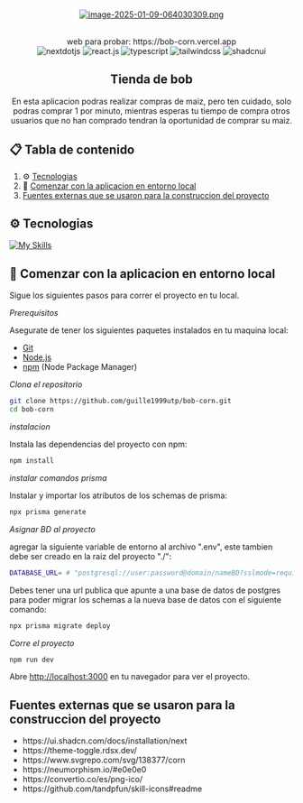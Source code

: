 <div align="center">
  
  <br />

[![image-2025-01-09-064030309.png](https://i.postimg.cc/wxttvKLx/image-2025-01-09-064030309.png)](https://postimg.cc/8sSkK0Zx)

  <br/>
  web para probar:  https://bob-corn.vercel.app
  <div>
    <img src="https://img.shields.io/badge/-Next_JS-black?style=for-the-badge&logoColor=white&logo=nextdotjs&color=000000" alt="nextdotjs" />
    <img src="https://img.shields.io/badge/-React_JS-black?style=for-the-badge&logoColor=white&logo=react&color=61DAFB" alt="react.js" />
    <img src="https://img.shields.io/badge/-Typescript-black?style=for-the-badge&logoColor=white&logo=typescript&color=3178C6" alt="typescript" />
    <img src="https://img.shields.io/badge/-Tailwind_CSS-black?style=for-the-badge&logoColor=white&logo=tailwindcss&color=06B6D4" alt="tailwindcss" />
    <img src="https://img.shields.io/badge/shadcn%2Fui-000000?style=for-the-badge&logo=shadcnui&logoColor=white" alt="shadcnui" />
    
  </div>

  <h2 align="center">Tienda de bob</h2>

   <div align="center">
     En esta aplicacion podras realizar compras de maiz, pero ten cuidado, solo podras comprar 1 por minuto, mientras esperas tu tiempo de compra
     otros usuarios que no han comprado tendran la oportunidad de comprar su maiz.
    </div>
</div>

## 📋 <a name="table">Tabla de contenido</a>

1. ⚙ [Tecnologias](#tech-stack)
2. 🤸 [Comenzar con la aplicacion en entorno local](#quick-start)
3.  [Fuentes externas que se usaron para la construccion del proyecto](#font-extern)


## <a name="tech-stack">⚙ Tecnologias</a>

[![My Skills](https://skillicons.dev/icons?i=tailwind,typescript,react,nextjs,prisma,postgresql)](https://skillicons.dev)<br/>



## <a name="quick-start">🤸 Comenzar con la aplicacion en entorno local</a>

Sigue los siguientes pasos para correr el proyecto en tu local.

*Prerequisitos*

Asegurate de tener los siguientes paquetes instalados en tu maquina local:

- [Git](https://git-scm.com/)
- [Node.js](https://nodejs.org/en)
- [npm](https://www.npmjs.com/) (Node Package Manager)

*Clona el repositorio*

```bash
git clone https://github.com/guille1999utp/bob-corn.git
cd bob-corn
```

*instalacion*

Instala las dependencias del proyecto con npm:

```bash
npm install
```

*instalar comandos prisma*

Instalar y importar los atributos de los schemas de prisma:

```bash
npx prisma generate
```

*Asignar BD al proyecto*

agregar la siguiente variable de entorno al archivo ".env", este tambien debe ser creado en la raiz del proyecto "./":

```bash
DATABASE_URL= # "postgresql://user:password@domain/nameBD?sslmode=require"
```

Debes tener una url publica que apunte a una base de datos de postgres para poder migrar los schemas a la nueva base de datos con el siguiente comando:

```bash
npx prisma migrate deploy
```


*Corre el proyecto*

```bash
npm run dev
```

Abre [http://localhost:3000](http://localhost:3000) en tu navegador para ver el proyecto.


## <a name="font-extern"> Fuentes externas que se usaron para la construccion del proyecto</a>

<ul>
  <li>https://ui.shadcn.com/docs/installation/next</li>
  <li>https://theme-toggle.rdsx.dev/</li>
  <li>https://www.svgrepo.com/svg/138377/corn</li>
  <li>https://neumorphism.io/#e0e0e0</li>
  <li>https://convertio.co/es/png-ico/</li>
  <li> https://github.com/tandpfun/skill-icons#readme</li>
</ul>
